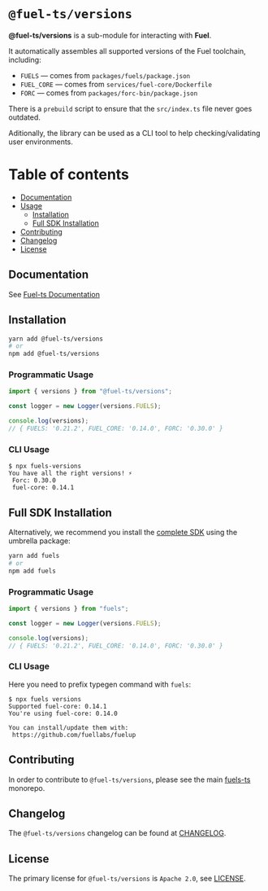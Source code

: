 # `@fuel-ts/versions`

**@fuel-ts/versions** is a sub-module for interacting with **Fuel**.

It automatically assembles all supported versions of the Fuel toolchain, including:

- `FUELS` — comes from `packages/fuels/package.json`
- `FUEL_CORE` — comes from `services/fuel-core/Dockerfile`
- `FORC` — comes from `packages/forc-bin/package.json`

There is a `prebuild` script to ensure that the `src/index.ts` file never goes outdated.

Aditionally, the library can be used as a CLI tool to help checking/validating user environments.

# Table of contents

- [Documentation](#documentation)
- [Usage](#usage)
  - [Installation](#installation)
  - [Full SDK Installation](#full-sdk-installation)
- [Contributing](#contributing)
- [Changelog](#changelog)
- [License](#license)

## Documentation

See [Fuel-ts Documentation](https://fuellabs.github.io/fuels-ts/packages/fuel-ts-versions/)

## Installation

```sh
yarn add @fuel-ts/versions
# or
npm add @fuel-ts/versions
```

### Programmatic Usage

```ts
import { versions } from "@fuel-ts/versions";

const logger = new Logger(versions.FUELS);

console.log(versions);
// { FUELS: '0.21.2', FUEL_CORE: '0.14.0', FORC: '0.30.0' }
```

### CLI Usage

```console
$ npx fuels-versions
You have all the right versions! ⚡
 Forc: 0.30.0
 fuel-core: 0.14.1
```

## Full SDK Installation

Alternatively, we recommend you install the [complete SDK](https://github.com/FuelLabs/fuels-ts) using the umbrella package:

```sh
yarn add fuels
# or
npm add fuels
```

### Programmatic Usage

```ts
import { versions } from "fuels";

const logger = new Logger(versions.FUELS);

console.log(versions);
// { FUELS: '0.21.2', FUEL_CORE: '0.14.0', FORC: '0.30.0' }
```

### CLI Usage

Here you need to prefix typegen command with `fuels`:

```console
$ npx fuels versions
Supported fuel-core: 0.14.1
You're using fuel-core: 0.14.0

You can install/update them with:
 https://github.com/fuellabs/fuelup
```

## Contributing

In order to contribute to `@fuel-ts/versions`, please see the main [fuels-ts](https://github.com/FuelLabs/fuels-ts) monorepo.

## Changelog

The `@fuel-ts/versions` changelog can be found at [CHANGELOG](./CHANGELOG.md).

## License

The primary license for `@fuel-ts/versions` is `Apache 2.0`, see [LICENSE](./LICENSE).
